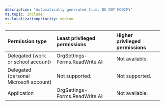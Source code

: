 ```yaml
---
description: "Automatically generated file. DO NOT MODIFY"
ms.topic: include
ms.localizationpriority: medium
---
```


|Permission type|Least privileged permissions|Higher privileged permissions|
|:---|:---|:---|
|Delegated (work or school account)|OrgSettings-Forms.ReadWrite.All|Not available.|
|Delegated (personal Microsoft account)|Not supported.|Not supported.|
|Application|OrgSettings-Forms.ReadWrite.All|Not available.|

